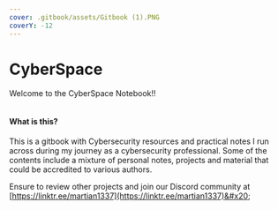 ```yaml
---
cover: .gitbook/assets/Gitbook (1).PNG
coverY: -12
---
```


# CyberSpace

Welcome to the CyberSpace Notebook!!&#x20;

<figure><img src=".gitbook/assets/shielddarksmall.jpg" alt=""><figcaption></figcaption></figure>

#### What is this?

This is a gitbook with Cybersecurity resources and practical notes I run across during my journey as a cybersecurity professional. Some of the contents include a mixture of personal notes, projects and material that could be accredited to various authors.

Ensure to review other projects and join our Discord community at [https://linktr.ee/martian1337](https://linktr.ee/martian1337)&#x20;
